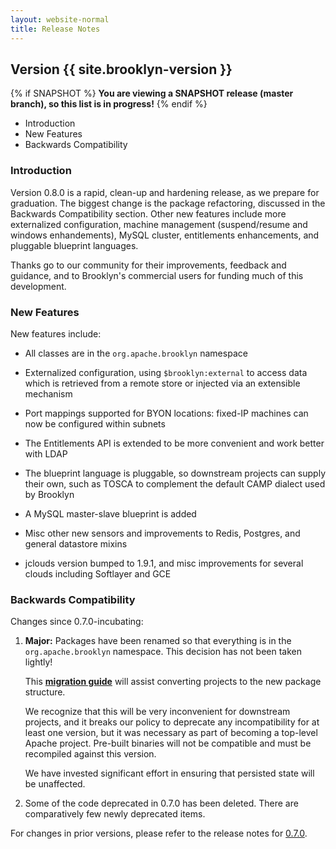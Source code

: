 ```yaml
---
layout: website-normal
title: Release Notes
---
```


## Version {{ site.brooklyn-version }}

{% if SNAPSHOT %}
**You are viewing a SNAPSHOT release (master branch), so this list is in progress!**
{% endif %}

* Introduction
* New Features
* Backwards Compatibility


### Introduction

Version 0.8.0 is a rapid, clean-up and hardening release, as we prepare for graduation.
The biggest change is the package refactoring, discussed in the Backwards Compatibility section.
Other new features include more externalized configuration,
machine management (suspend/resume and windows enhandements),
MySQL cluster, entitlements enhancements, and pluggable blueprint languages. 

Thanks go to our community for their improvements, feedback and guidance, and
to Brooklyn's commercial users for funding much of this development.


### New Features

New features include:

* All classes are in the `org.apache.brooklyn` namespace

* Externalized configuration, using `$brooklyn:external` to access data which is
  retrieved from a remote store or injected via an extensible mechanism
   
* Port mappings supported for BYON locations:  fixed-IP machines can now be configured 
  within subnets

* The Entitlements API is extended to be more convenient and work better with LDAP

* The blueprint language is pluggable, so downstream projects can supply their own,
  such as TOSCA to complement the default CAMP dialect used by Brooklyn 

* A MySQL master-slave blueprint is added 

* Misc other new sensors and improvements to Redis, Postgres, and general datastore mixins 

* jclouds version bumped to 1.9.1, and misc improvements for several clouds
  including Softlayer and GCE
 

### Backwards Compatibility

Changes since 0.7.0-incubating:

1. **Major:** Packages have been renamed so that everything is in the `org.apache.brooklyn`
   namespace. This decision has not been taken lightly!
   
   This **[migration guide](migrate-to-0.8.0.html)** will assist converting projects to
   the new package structure.
    
   We recognize that this will be very inconvenient for downstream projects,
   and it breaks our policy to deprecate any incompatibility for at least one version,
   but it was necessary as part of becoming a top-level Apache project.
   Pre-built binaries will not be compatible and must be recompiled against this version.

   We have invested significant effort in ensuring that persisted state will be unaffected.

1. Some of the code deprecated in 0.7.0 has been deleted.
   There are comparatively few newly deprecated items.

For changes in prior versions, please refer to the release notes for 
[0.7.0](/v/0.7.0-incubating/misc/release-notes.html).

